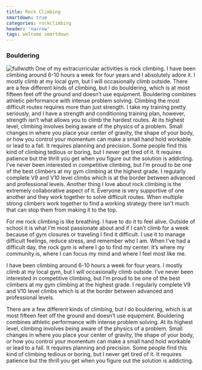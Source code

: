 ```yaml
---
title: Rock Climbing
smartdown: true
categories: rockclimbing
header: 'narrow'
tags: welcome smartdown
---
```


### Bouldering
![fullwidth](https://youtu.be/7hS-McBaifs)
One of my extracurricular activities is rock climbing. I have been climbing around 6-10 hours a week for four years and I absolutely adore it. I mostly climb at my local gym, but I will occasionally climb outside. There are a few different kinds of climbing, but I do bouldering, which is at most fifteen feet off the ground and doesn’t use equipment. Bouldering combines athletic performance with intense problem solving. Climbing the most difficult routes requires more than just strength. I take my training pretty seriously, and I have a strength and conditioning training plan, however, strength isn’t what allows you to climb the hardest routes. At its highest level, climbing involves being aware of the physics of a problem. Small changes in where you place your center of gravity, the shape of your body, or how you control your momentum can make a small hand hold workable or lead to a fall. It requires planning and precision. Some people find this kind of climbing tedious or boring, but I never get tired of it.  It requires patience but the thrill you get when you figure out the solution is addicting.  I’ve never been interested in competitive climbing, but I’m proud to be one of the best climbers at my gym climbing at the highest grade. I regularly complete V9 and V10 level climbs which is at the border between advanced and professional levels. Another thing I love about rock climbing is the extremely collaborative aspect of it. Everyone is very supportive of one another and they work together to solve difficult routes. When multiple strong climbers work together to find a working strategy there isn't much that can stop them from making it to the top.


For me rock climbing is like breathing. I have to do it to feel alive. Outside of school it is what I’m most passionate about and if I can’t climb for a week because of gym closures or traveling I find it difficult. I use it to manage difficult feelings, reduce stress, and remember who I am. When I’ve had a difficult day, the rock gym is where I go to find my center. It’s where my community is, where I can focus my mind and where I feel most like me. 
 

I have been climbing around 6-10 hours a week for four years. I mostly climb at my local gym, but I will occasionally climb outside. I’ve never been interested in competitive climbing, but I’m proud to be one of the best climbers at my gym climbing at the highest grade. I regularly complete V9 and V10 level climbs which is at the border between advanced and professional levels. 
 

There are a few different kinds of climbing, but I do bouldering, which is at most fifteen feet off the ground and doesn’t use equipment. Bouldering combines athletic performance with intense problem solving. At its highest level, climbing involves being aware of the physics of a problem. Small changes in where you place your center of gravity, the shape of your body, or how you control your momentum can make a small hand hold workable or lead to a fall. It requires planning and precision. Some people find this kind of climbing tedious or boring, but I never get tired of it. It requires patience but the thrill you get when you figure out the solution is addicting.



